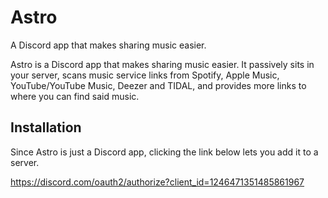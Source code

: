 # Astro
A Discord app that makes sharing music easier.

Astro is a Discord app that makes sharing music easier. It passively sits in your server, scans music service links from Spotify, Apple Music, YouTube/YouTube Music, Deezer and TIDAL, and provides more links to where you can find said music.

## Installation
Since Astro is just a Discord app, clicking the link below lets you add it to a server.

https://discord.com/oauth2/authorize?client_id=1246471351485861967
